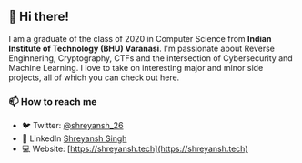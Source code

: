 ## 👋 Hi there!

<!--
**shreyansh26/shreyansh26** is a ✨ _special_ ✨ repository because its `README.md` (this file) appears on your GitHub profile.

Here are some ideas to get you started:

- 🔭 I’m currently working on ...
- 🌱 I’m currently learning ...
- 👯 I’m looking to collaborate on ...
- 🤔 I’m looking for help with ...
- 💬 Ask me about ...
- 📫 How to reach me: ...
- 😄 Pronouns: ...
- ⚡ Fun fact: ...
-->

I am a graduate of the class of 2020 in Computer Science from **Indian Institute of Technology (BHU) Varanasi**. I'm passionate about Reverse Enginnering, Cryptography, CTFs and the intersection of Cybersecurity and Machine Learning. I love to take on interesting major and minor side projects, all of which you can check out here.

### 📫 How to reach me
- 🐦 Twitter: [@shreyansh_26](https://twitter.com/shreyansh_26)
- 👥 LinkedIn [Shreyansh Singh](https://www.linkedin.com/in/shreyansh26/)
- 💻 Website: [https://shreyansh.tech](https://shreyansh.tech)
